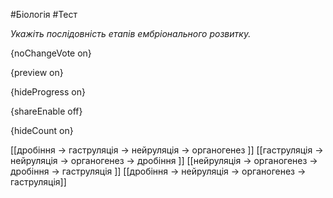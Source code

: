 #Біологія #Тест

*Укажіть послідовність етапів ембріонального розвитку.*

{noChangeVote on}

{preview on}

{hideProgress on}

{shareEnable off}

{hideCount on}

[[дробіння → гаструляція → нейруляція → органогенез ]]
[[гаструляція → нейруляція → органогенез → дробіння ]]
[[нейруляція → органогенез → дробіння → гаструляція ]]
[[дробіння → нейруляція → органогенез → гаструляція]]
